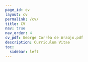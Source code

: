 ```yaml
---
page_id: cv
layout: cv
permalink: /cv/
title: CV
nav: true
nav_order: 4
cv_pdf: George Corrêa de Araújo.pdf
description: Curriculum Vitae
toc:
  sidebar: left
---
```

